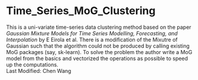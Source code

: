 # Time_Series_MoG_Clustering <br />
This is a uni-variate time-series data clustering method based on the paper *Gaussian Mixture Models for Time Series Modelling, Forecasting, and Interpolation* by E Eirola et al. There is a modification of the Mixutre of Gaussian such that the algorithm could not be produced by calling existing MoG packages (say, sk-learn). To solve the problem the author write a MoG model from the basics and vectorized the operations as possible to speed up the computations. <br />
Last Modified: Chen Wang <br />
